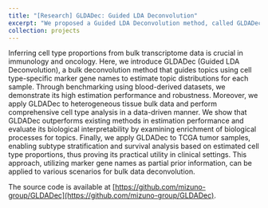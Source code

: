 ```yaml
---
title: "[Research] GLDADec: Guided LDA Deconvolution"
excerpt: "We proposed a Guided LDA Deconvolution method, called GLDADec, to estimate cell type proportions by using marker gene names as partial prior information. <br/><br/> <img src='/images/GLDADec_abstract.png' width=500><br/>"
collection: projects
---
```


Inferring cell type proportions from bulk transcriptome data is crucial in immunology and oncology. Here, we introduce GLDADec (Guided LDA Deconvolution), a bulk deconvolution method that guides topics using cell type-specific marker gene names to estimate topic distributions for each sample. Through benchmarking using blood-derived datasets, we demonstrate its high estimation performance and robustness. Moreover, we apply GLDADec to heterogeneous tissue bulk data and perform comprehensive cell type analysis in a data-driven manner. We show that GLDADec outperforms existing methods in estimation performance and evaluate its biological interpretability by examining enrichment of biological processes for topics. Finally, we apply GLDADec to TCGA tumor samples, enabling subtype stratification and survival analysis based on estimated cell type proportions, thus proving its practical utility in clinical settings. This approach, utilizing marker gene names as partial prior information, can be applied to various scenarios for bulk data deconvolution. 


The source code is available at [https://github.com/mizuno-group/GLDADec](https://github.com/mizuno-group/GLDADec).